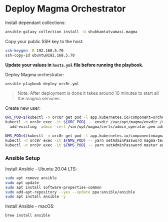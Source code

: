 # Deploy Magma Orchestrator

Install dependant collections:
```bash
ansible-galaxy collection install -U shubhamtatvamasi.magma
```

Copy your public SSH key to the host:
```bash
ssh-keygen -R 192.168.5.70
ssh-copy-id ubuntu@192.168.5.70
```

**Update your values in `hosts.yml` file before running the playbook.**

Deploy Magma orchestrator:
```bash
ansible-playbook deploy-orc8r.yml
```
> Note: After deployment is done it takes around 10 minutes to start all the magma services.

Create new user:
```bash
ORC_POD=$(kubectl -n orc8r get pod -l app.kubernetes.io/component=orchestrator -o jsonpath='{.items[0].metadata.name}')
kubectl -n orc8r exec -it ${ORC_POD} -- envdir /var/opt/magma/envdir /var/opt/magma/bin/accessc \
  add-existing -admin -cert /var/opt/magma/certs/admin_operator.pem admin_operator

NMS_POD=$(kubectl -n orc8r get pod -l app.kubernetes.io/component=magmalte -o jsonpath='{.items[0].metadata.name}')
kubectl -n orc8r exec -it ${NMS_POD} -- yarn setAdminPassword magma-test admin admin
kubectl -n orc8r exec -it ${NMS_POD} -- yarn setAdminPassword master admin admin
```

### Ansible Setup

Install Ansible - Ubuntu 20.04 LTS:
```bash
sudo apt remove ansible
sudo apt update
sudo apt install software-properties-common
sudo add-apt-repository --yes --update ppa:ansible/ansible
sudo apt install ansible -y
```

Install Ansible - macOS:
```bash
brew install ansible
```
